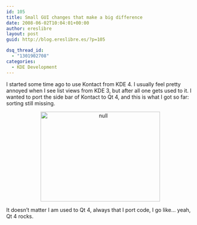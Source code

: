 ```yaml
---
id: 105
title: Small GUI changes that make a big difference
date: 2008-06-02T10:04:01+00:00
author: ereslibre
layout: post
guid: http://blog.ereslibre.es/?p=105

dsq_thread_id:
  - "1301902708"
categories:
  - KDE Development
---
```

I started some time ago to use Kontact from KDE 4. I usually feel pretty annoyed when I see list views from KDE 3, but after all one gets used to it. I wanted to port the side bar of Kontact to Qt 4, and this is what I got so far: sorting still missing.

<center>
  <a href="http://media.ereslibre.es/2008/06/kontact.png" target=_blank><img src="http://media.ereslibre.es/2008/06/kontact.png" width="320" height="240" alt="null" /></a>
</center>

It doesn&#8217;t matter I am used to Qt 4, always that I port code, I go like&#8230; yeah, Qt 4 rocks.